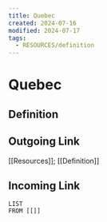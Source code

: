 ```yaml
---
title: Quebec
created: 2024-07-16
modified: 2024-07-17
tags:
  - RESOURCES/definition
---
```

# Quebec
## Definition

## Outgoing Link
[[Resources]]; [[Definition]]
## Incoming Link
```dataview
LIST
FROM [[]]
```
